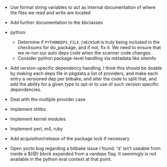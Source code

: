 - Use format string variables to act as internal documentation of where the
  files we read and write are located
- Add further documentation to the bbclasses
- python:

    - Determine if `PYTHONDEPS_FILE_CHECKSUM` is truly being included in the
      checksums for do_package, and if not, fix it. We need to ensure that we
      re-run our auto deps code when the scanner code changes.
    - Consider python package-level handling via metadata like siteinfo

- Add version-specific dependency handling.
    I think this should be doable by making each deps file in pkgdata a list
    of providers, and make each entry a versioned dep per bitbake, and alter
    the code to split that, and add the ability for a given type to opt-in to
    use of such version specific dependencies.

- Deal with the multiple provider case
- Implement shlibs
- Implement kernel modules
- Implement perl, m4, ruby
- Add acquisition/release of the package lock if necessary

- Open yocto bug regarding a bitbake issue I found. 'd' isn't useable from
  inside a ${@} block expanded from a vardeps flag. It seemingly is not
  available in the python eval context at that point.
